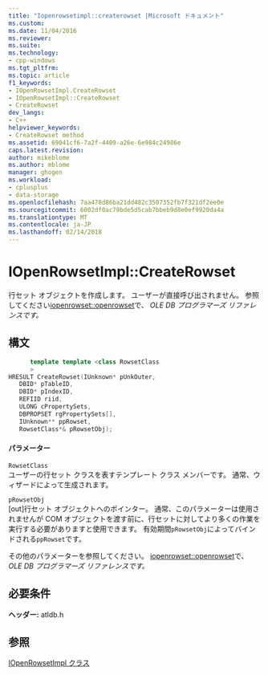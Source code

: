 ```yaml
---
title: "Iopenrowsetimpl::createrowset |Microsoft ドキュメント"
ms.custom: 
ms.date: 11/04/2016
ms.reviewer: 
ms.suite: 
ms.technology:
- cpp-windows
ms.tgt_pltfrm: 
ms.topic: article
f1_keywords:
- IOpenRowsetImpl.CreateRowset
- IOpenRowsetImpl::CreateRowset
- CreateRowset
dev_langs:
- C++
helpviewer_keywords:
- CreateRowset method
ms.assetid: 69041cf6-7a2f-4409-a26e-6e984c24986e
caps.latest.revision: 
author: mikeblome
ms.author: mblome
manager: ghogen
ms.workload:
- cplusplus
- data-storage
ms.openlocfilehash: 7aa478d86ba21dd482c3507352fb7f321df2ee0e
ms.sourcegitcommit: 6002df0ac79bde5d5cab7bbeb9d8e0ef9920da4a
ms.translationtype: MT
ms.contentlocale: ja-JP
ms.lasthandoff: 02/14/2018
---
```

# <a name="iopenrowsetimplcreaterowset"></a>IOpenRowsetImpl::CreateRowset
行セット オブジェクトを作成します。 ユーザーが直接呼び出されません。 参照してください[iopenrowset::openrowset](https://msdn.microsoft.com/en-us/library/ms716724.aspx)で、 *OLE DB プログラマーズ リファレンスです。*  
  
## <a name="syntax"></a>構文  
  
```cpp
      template template <class RowsetClass  
      >  
HRESULT CreateRowset(IUnknown* pUnkOuter,  
   DBID* pTableID,  
   DBID* pIndexID,  
   REFIID riid,  
   ULONG cPropertySets,  
   DBPROPSET rgPropertySets[],  
   IUnknown** ppRowset,  
   RowsetClass*& pRowsetObj);  
```  
  
#### <a name="parameters"></a>パラメーター  
 `RowsetClass`  
 ユーザーの行セット クラスを表すテンプレート クラス メンバーです。 通常、ウィザードによって生成されます。  
  
 `pRowsetObj`  
 [out]行セット オブジェクトへのポインター。 通常、このパラメーターは使用されませんが COM オブジェクトを渡す前に、行セットに対してより多くの作業を実行する必要がありますと使用できます。 有効期間`pRowsetObj`によってバインドされる`ppRowset`です。  
  
 その他のパラメーターを参照してください。 [iopenrowset::openrowset](https://msdn.microsoft.com/en-us/library/ms716724.aspx)で、 *OLE DB プログラマーズ リファレンスです。*  
  
## <a name="requirements"></a>必要条件  
 **ヘッダー:** atldb.h  
  
## <a name="see-also"></a>参照  
 [IOpenRowsetImpl クラス](../../data/oledb/iopenrowsetimpl-class.md)
